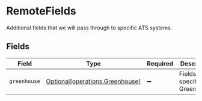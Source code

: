 # RemoteFields

Additional fields that we will pass through to specific ATS systems.


## Fields

| Field                                                                    | Type                                                                     | Required                                                                 | Description                                                              |
| ------------------------------------------------------------------------ | ------------------------------------------------------------------------ | ------------------------------------------------------------------------ | ------------------------------------------------------------------------ |
| `greenhouse`                                                             | [Optional[operations.Greenhouse]](../../models/operations/greenhouse.md) | :heavy_minus_sign:                                                       | Fields specific to Greenhouse.                                           |